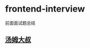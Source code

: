# frontend-interview
前面面试题总结


## [汤姆大叔](https://www.cnblogs.com/TomXu/archive/2011/12/15/2288411.html)
